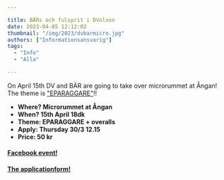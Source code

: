 ```yaml
---

title: BÄRs och fulsprit i DVolvon
date: 2023-04-05 12:12:02
thumbnail: "/img/2023/dvbarmicro.jpg"
authors: ["Informationsansvarig"]
tags: 
  - "Info"
  - "Alla"

---
```

On April 15th DV and BÄR are going to take over microrummet at Ångan! The theme is ["EPARAGGARE"](https://en.wikipedia.org/wiki/Raggare)!!
 
* **Where? Microrummet at Ångan**
* **When? 15th April 18dk**
* **Theme: EPARAGGARE + overalls**
* **Apply: Thursday 30/3 12.15**
* **Price: 50 kr**

#### [Facebook event!](https://www.facebook.com/events/195538083093264?active_tab=about)
#### [The applicationform!](https://docs.google.com/forms/d/e/1FAIpQLSfICGN2ecxhiIIWQlpMd2kjKaaGyP8-z9u_OzS5u4v3mVli6A/viewform)